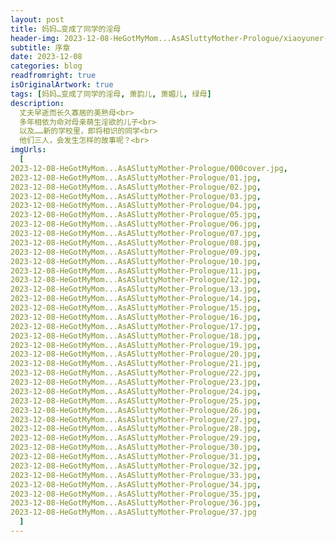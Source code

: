```yaml
---
layout: post
title: 妈妈…变成了同学的淫母
header-img: 2023-12-08-HeGotMyMom...AsASluttyMother-Prologue/xiaoyuner-xuzhang.jpg
subtitle: 序章
date: 2023-12-08
categories: blog
readfromright: true
isOriginalArtwork: true
tags: [妈妈…变成了同学的淫母, 萧韵儿, 萧媚儿, 绿母]
description:
  丈夫早逝而长久寡居的美熟母<br>
  多年相依为命对母亲萌生淫欲的儿子<br>
  以及……新的学校里，即将相识的同学<br>
  他们三人，会发生怎样的故事呢？<br>
imgUrls:
  [
2023-12-08-HeGotMyMom...AsASluttyMother-Prologue/000cover.jpg,
2023-12-08-HeGotMyMom...AsASluttyMother-Prologue/01.jpg,
2023-12-08-HeGotMyMom...AsASluttyMother-Prologue/02.jpg,
2023-12-08-HeGotMyMom...AsASluttyMother-Prologue/03.jpg,
2023-12-08-HeGotMyMom...AsASluttyMother-Prologue/04.jpg,
2023-12-08-HeGotMyMom...AsASluttyMother-Prologue/05.jpg,
2023-12-08-HeGotMyMom...AsASluttyMother-Prologue/06.jpg,
2023-12-08-HeGotMyMom...AsASluttyMother-Prologue/07.jpg,
2023-12-08-HeGotMyMom...AsASluttyMother-Prologue/08.jpg,
2023-12-08-HeGotMyMom...AsASluttyMother-Prologue/09.jpg,
2023-12-08-HeGotMyMom...AsASluttyMother-Prologue/10.jpg,
2023-12-08-HeGotMyMom...AsASluttyMother-Prologue/11.jpg,
2023-12-08-HeGotMyMom...AsASluttyMother-Prologue/12.jpg,
2023-12-08-HeGotMyMom...AsASluttyMother-Prologue/13.jpg,
2023-12-08-HeGotMyMom...AsASluttyMother-Prologue/14.jpg,
2023-12-08-HeGotMyMom...AsASluttyMother-Prologue/15.jpg,
2023-12-08-HeGotMyMom...AsASluttyMother-Prologue/16.jpg,
2023-12-08-HeGotMyMom...AsASluttyMother-Prologue/17.jpg,
2023-12-08-HeGotMyMom...AsASluttyMother-Prologue/18.jpg,
2023-12-08-HeGotMyMom...AsASluttyMother-Prologue/19.jpg,
2023-12-08-HeGotMyMom...AsASluttyMother-Prologue/20.jpg,
2023-12-08-HeGotMyMom...AsASluttyMother-Prologue/21.jpg,
2023-12-08-HeGotMyMom...AsASluttyMother-Prologue/22.jpg,
2023-12-08-HeGotMyMom...AsASluttyMother-Prologue/23.jpg,
2023-12-08-HeGotMyMom...AsASluttyMother-Prologue/24.jpg,
2023-12-08-HeGotMyMom...AsASluttyMother-Prologue/25.jpg,
2023-12-08-HeGotMyMom...AsASluttyMother-Prologue/26.jpg,
2023-12-08-HeGotMyMom...AsASluttyMother-Prologue/27.jpg,
2023-12-08-HeGotMyMom...AsASluttyMother-Prologue/28.jpg,
2023-12-08-HeGotMyMom...AsASluttyMother-Prologue/29.jpg,
2023-12-08-HeGotMyMom...AsASluttyMother-Prologue/30.jpg,
2023-12-08-HeGotMyMom...AsASluttyMother-Prologue/31.jpg,
2023-12-08-HeGotMyMom...AsASluttyMother-Prologue/32.jpg,
2023-12-08-HeGotMyMom...AsASluttyMother-Prologue/33.jpg,
2023-12-08-HeGotMyMom...AsASluttyMother-Prologue/34.jpg,
2023-12-08-HeGotMyMom...AsASluttyMother-Prologue/35.jpg,
2023-12-08-HeGotMyMom...AsASluttyMother-Prologue/36.jpg,
2023-12-08-HeGotMyMom...AsASluttyMother-Prologue/37.jpg
  ]
---
```

